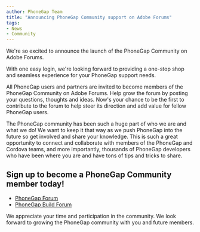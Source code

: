 ```yaml
---
author: PhoneGap Team
title: "Announcing PhoneGap Community support on Adobe Forums"
tags:
- News
- Community
---
```


We're so excited to announce the launch of the PhoneGap Community on Adobe Forums.

With one easy login, we're looking forward to providing a one-stop shop and seamless experience for your PhoneGap support needs.

All PhoneGap users and partners are invited to become members of the PhoneGap Community on Adobe Forums. Help grow the forum by posting your questions, thoughts and ideas. Now's your chance to be the first to contribute to the forum to help steer its direction and add value for fellow PhoneGap users.

The PhoneGap community has been such a huge part of who we are and what we do! We want to keep it that way as we push PhoneGap into the future so get involved and share your knowledge. This is such a great opportunity to connect and collaborate with members of the PhoneGap and Cordova teams, and more importantly, thousands of PhoneGap developers who have been where you are and have tons of tips and tricks to share.

## Sign up to become a PhoneGap Community member today!

- [PhoneGap Forum](https://forums.adobe.com/community/phonegap)
- [PhoneGap Build Forum](https://forums.adobe.com/community/phonegap/build)

We appreciate your time and participation in the community. We look forward to growing the PhoneGap community with you and future members.
